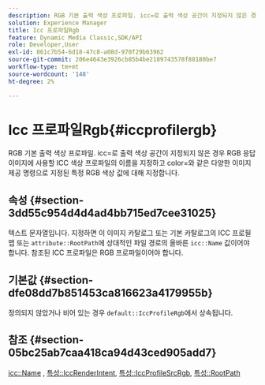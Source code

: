 ```yaml
---
description: RGB 기본 출력 색상 프로파일. icc=로 출력 색상 공간이 지정되지 않은 경우 RGB 응답 이미지에 사용할 ICC 색상 프로파일의 이름을 지정하고 color=와 같은 다양한 이미지 제공 명령으로 지정된 특정 RGB 색상 값에 대해 지정합니다.
solution: Experience Manager
title: Icc 프로파일Rgb
feature: Dynamic Media Classic,SDK/API
role: Developer,User
exl-id: 861c7b54-6d18-47c8-a08d-970f29b63962
source-git-commit: 206e4643e3926cb85b4be2189743578f88180be7
workflow-type: tm+mt
source-wordcount: '148'
ht-degree: 2%

---
```


# Icc 프로파일Rgb{#iccprofilergb}

RGB 기본 출력 색상 프로파일. icc=로 출력 색상 공간이 지정되지 않은 경우 RGB 응답 이미지에 사용할 ICC 색상 프로파일의 이름을 지정하고 color=와 같은 다양한 이미지 제공 명령으로 지정된 특정 RGB 색상 값에 대해 지정합니다.

## 속성 {#section-3dd55c954d4d4ad4bb715ed7cee31025}

텍스트 문자열입니다. 지정하면 이 이미지 카탈로그 또는 기본 카탈로그의 ICC 프로필 맵 또는 `attribute::RootPath`에 상대적인 파일 경로의 올바른 `icc::Name` 값이어야 합니다. 참조된 ICC 프로파일은 RGB 프로파일이어야 합니다.

## 기본값 {#section-dfe08dd7b851453ca816623a4179955b}

정의되지 않았거나 비어 있는 경우 `default::IccProfileRgb`에서 상속됩니다.

## 참조 {#section-05bc25ab7caa418ca94d43ced905add7}

[icc::Name](../../../../../is-api/image-catalog/image-serving-api-ref/c-image-catalog-reference/c-icc-profile-map-reference/r-name-icc.md#reference-9e7d3c8e35434981a3dfac66b8946cbe) , [특성::IccRenderIntent](../../../../../is-api/image-catalog/image-serving-api-ref/c-image-catalog-reference/c-attributes-reference/r-iccrenderintent.md#reference-012f207f28bd4406a5368d23ed95a51f), [특성::IccProfileSrcRgb](../../../../../is-api/image-catalog/image-serving-api-ref/c-image-catalog-reference/c-attributes-reference/r-iccprofilesrcrgb.md#reference-b8e576d075b44f5c94d95bfb5aa22ae2), [특성::RootPath](../../../../../is-api/image-catalog/image-serving-api-ref/c-image-catalog-reference/c-attributes-reference/r-rootpath.md#reference-17d57e5967be403b8408fa7214017494)
